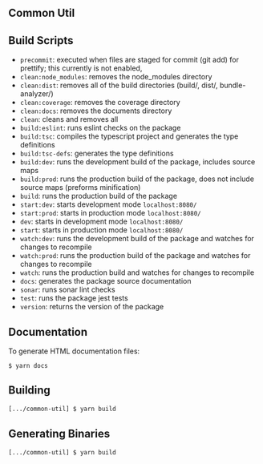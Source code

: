 ## Common Util

## Build Scripts
  * `precommit`: executed when files are staged for commit (git add) for prettify; this currently is not enabled,
  * `clean:node_modules`: removes the node_modules directory
  * `clean:dist`: removes all of the build directories (build/, dist/, bundle-analyzer/)
  * `clean:coverage`: removes the coverage directory 
  * `clean:docs`: removes the documents directory
  * `clean`: cleans and removes all
  * `build:eslint`: runs eslint checks on the package
  * `build:tsc`: compiles the typescript project and generates the type definitions
  * `build:tsc-defs`: generates the type definitions
  * `build:dev`: runs the development build of the package, includes source maps
  * `build:prod`: runs the production build of the package, does not include source maps (preforms minification)
  * `build`: runs the production build of the package
  * `start:dev`: starts development mode `localhost:8080/`
  * `start:prod`: starts in production mode `localhost:8080/`
  * `dev`: starts in development mode `localhost:8080/`
  * `start`: starts in production mode `localhost:8080/`
  * `watch:dev`: runs the development build of the package and watches for changes to recompile
  * `watch:prod`: runs the production build of the package and watches for changes to recompile
  * `watch`: runs the production build and watches for changes to recompile
  * `docs`: generates the package source documentation
  * `sonar`: runs sonar lint checks
  * `test`: runs the package jest tests
  * `version`: returns the version of the package

## Documentation

To generate HTML documentation files:
```
$ yarn docs
```

## Building

```bash
[.../common-util] $ yarn build
```

## Generating Binaries

```bash
[.../common-util] $ yarn build
```